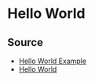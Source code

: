 # Hello World

## Source
- [Hello World Example](http://docs.wxwidgets.org/stable/overview_helloworld.html)
- [Hello World](https://wiki.wxwidgets.org/Hello_World)
